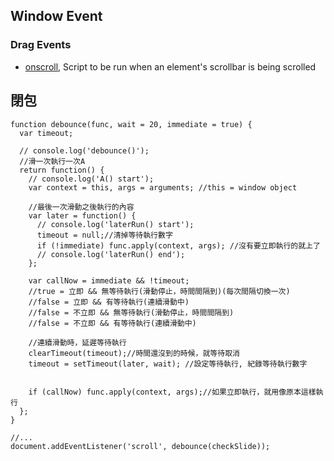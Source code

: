 
## Window Event

### Drag Events

- [onscroll](https://www.w3schools.com/tags/ev_onscroll.asp), Script to be run when an element's scrollbar is being scrolled

## 閉包
```javascript=
function debounce(func, wait = 20, immediate = true) {
  var timeout;

  // console.log('debounce()');
  //滑一次執行一次A
  return function() {
    // console.log('A() start');
    var context = this, args = arguments; //this = window object

    //最後一次滑動之後執行的內容
    var later = function() {
      // console.log('laterRun() start');
      timeout = null;//清掉等待執行數字
      if (!immediate) func.apply(context, args); //沒有要立即執行的就上了
      // console.log('laterRun() end');
    };

    var callNow = immediate && !timeout;
    //true = 立即 && 無等待執行(滑動停止，時間間隔到)(每次間隔切換一次)
    //false = 立即 && 有等待執行(連續滑動中)
    //false = 不立即 && 無等待執行(滑動停止，時間間隔到)
    //false = 不立即 && 有等待執行(連續滑動中)

    //連續滑動時，延遲等待執行
    clearTimeout(timeout);//時間還沒到的時候，就等待取消
    timeout = setTimeout(later, wait); //設定等待執行, 紀錄等待執行數字


    if (callNow) func.apply(context, args);//如果立即執行，就用像原本這樣執行
  };
}

//...
document.addEventListener('scroll', debounce(checkSlide));

```
